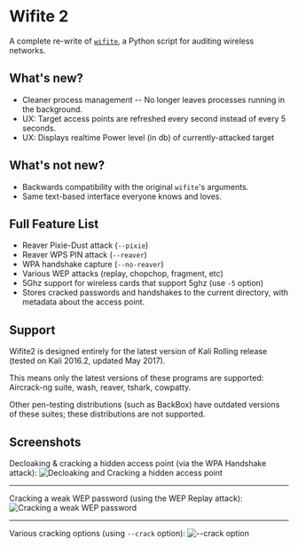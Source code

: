Wifite 2
========
A complete re-write of [`wifite`](https://github.com/derv82/wifite), a Python script for auditing wireless networks.

What's new?
-----------
* Cleaner process management -- No longer leaves processes running in the background.
* UX: Target access points are refreshed every second instead of every 5 seconds.
* UX: Displays realtime Power level (in db) of currently-attacked target

What's not new?
---------------
* Backwards compatibility with the original `wifite`'s arguments.
* Same text-based interface everyone knows and loves.

Full Feature List
-----------------
* Reaver Pixie-Dust attack (`--pixie`)
* Reaver WPS PIN attack (`--reaver`)
* WPA handshake capture (`--no-reaver`)
* Various WEP attacks (replay, chopchop, fragment, etc)
* 5Ghz support for wireless cards that support 5ghz (use `-5` option)
* Stores cracked passwords and handshakes to the current directory, with metadata about the access point.

Support
-------
Wifite2 is designed entirely for the latest version of Kali Rolling release (tested on Kali 2016.2, updated May 2017).

This means only the latest versions of these programs are supported: Aircrack-ng suite, wash, reaver, tshark, cowpatty.

Other pen-testing distributions (such as BackBox) have outdated versions of these suites; these distributions are not supported.

Screenshots
-----------

Decloaking & cracking a hidden access point (via the WPA Handshake attack):
![Decloaking and Cracking a hidden access point](http://i.imgur.com/MTMwSzM.gif)

-------------

Cracking a weak WEP password (using the WEP Replay attack):
![Cracking a weak WEP password](http://i.imgur.com/VIeltx9.gif)

-------------

Various cracking options (using `--crack` option):
![--crack option](http://i.imgur.com/rydOakW.png)
